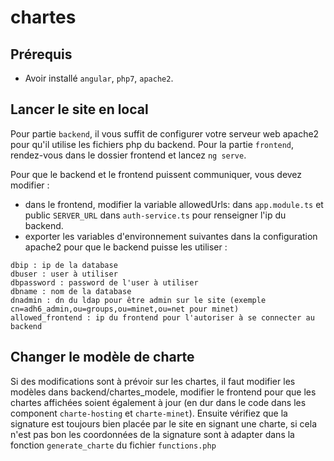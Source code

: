 # chartes

## Prérequis

- Avoir installé `angular`, `php7`, `apache2`.

## Lancer le site en local 

Pour partie `backend`, il vous suffit de configurer votre serveur web apache2 pour qu'il utilise les fichiers php du backend. 
Pour la partie `frontend`, rendez-vous dans le dossier frontend et lancez `ng serve`.

Pour que le backend et le frontend puissent communiquer, vous devez modifier : 
- dans le frontend, modifier la variable allowedUrls: dans `app.module.ts` et public `SERVER_URL` dans `auth-service.ts` pour renseigner l'ip du backend.
- exporter les variables d'environnement suivantes dans la configuration apache2 pour que le backend puisse les utiliser : 

```
dbip : ip de la database
dbuser : user à utiliser 
dbpassword : password de l'user à utiliser
dbname : nom de la database
dnadmin : dn du ldap pour être admin sur le site (exemple cn=adh6_admin,ou=groups,ou=minet,ou=net pour minet)
allowed_frontend : ip du frontend pour l'autoriser à se connecter au backend
```


## Changer le modèle de charte

Si des modifications sont à prévoir sur les chartes, il faut modifier les modèles dans backend/chartes_modele, modifier le frontend pour que les chartes affichées soient également à jour (en dur dans le code dans les component `charte-hosting` et `charte-minet`).
Ensuite vérifiez que la signature est toujours bien placée par le site en signant une charte, si cela n'est pas bon les coordonnées de la signature sont à adapter dans la fonction `generate_charte` du fichier `functions.php`

